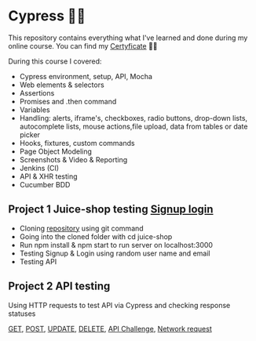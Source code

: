 # Cypress 👨‍💻
This repository contains everything what I've learned and done during my online course.
You can find my [Certyficate](https://www.udemy.com/certificate/UC-44f830a2-eafa-4bb9-8588-ba3d79653823/) 👨‍🎓 

During this course I covered:
* Cypress environment, setup, API, Mocha
* Web elements & selectors
* Assertions
* Promises and .then command
* Variables
* Handling: alerts, iframe's, checkboxes, radio buttons, drop-down lists, autocomplete lists, mouse actions,file upload, data from tables or date picker
* Hooks, fixtures, custom commands 
* Page Object Modeling
* Screenshots & Video & Reporting 
* Jenkins (CI)
* API & XHR testing 
* Cucumber BDD

## Project 1 Juice-shop testing [Signup login](https://github.com/Nieoczywiste-historie/Cypress/blob/main/signup_login.js)
* Cloning [repository](https://github.com/qauni/juice-shop) using git command 
* Going into the cloned folder with cd juice-shop
* Run npm install & npm start to run server on localhost:3000
* Testing Signup & Login using random user name and email
* Testing API 

## Project 2 API testing
Using HTTP requests to test API via Cypress and checking response statuses

[GET](https://github.com/Nieoczywiste-historie/Cypress/blob/main/get-request.js), [POST](https://github.com/Nieoczywiste-historie/Cypress/blob/main/post-request.js), [UPDATE](https://github.com/Nieoczywiste-historie/Cypress/blob/main/update-request.js), [DELETE](https://github.com/Nieoczywiste-historie/Cypress/blob/main/delete-request.js), [API Challenge](https://github.com/Nieoczywiste-historie/Cypress/blob/main/api-challenge.js), [Network request](https://github.com/Nieoczywiste-historie/Cypress/blob/main/network-request.js)
